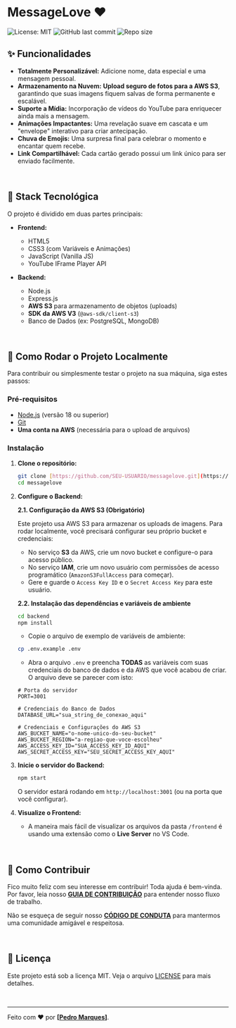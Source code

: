 # MessageLove ❤️

![License: MIT](https://img.shields.io/badge/License-MIT-f7b267?style=for-the-badge)
![GitHub last commit](https://img.shields.io/github/last-commit/SEU-USUARIO/messagelove?style=for-the-badge&color=e74c3c)
![Repo size](https://img.shields.io/github/repo-size/SEU-USUARIO/messagelove?style=for-the-badge&color=8e44ad)


## ✨ Funcionalidades

-   **Totalmente Personalizável:** Adicione nome, data especial e uma mensagem pessoal.
-   **Armazenamento na Nuvem:** **Upload seguro de fotos para a AWS S3**, garantindo que suas imagens fiquem salvas de forma permanente e escalável.
-   **Suporte a Mídia:** Incorporação de vídeos do YouTube para enriquecer ainda mais a mensagem.
-   **Animações Impactantes:** Uma revelação suave em cascata e um "envelope" interativo para criar antecipação.
-   **Chuva de Emojis:** Uma surpresa final para celebrar o momento e encantar quem recebe.
-   **Link Compartilhável:** Cada cartão gerado possui um link único para ser enviado facilmente.

<br>

## 🚀 Stack Tecnológica

O projeto é dividido em duas partes principais:

-   **Frontend:**
    -   HTML5
    -   CSS3 (com Variáveis e Animações)
    -   JavaScript (Vanilla JS)
    -   YouTube IFrame Player API

-   **Backend:**
    -   Node.js
    -   Express.js
    -   **AWS S3** para armazenamento de objetos (uploads)
    -   **SDK da AWS V3** (`@aws-sdk/client-s3`)
    -   Banco de Dados (ex: PostgreSQL, MongoDB)

<br>

## 🔧 Como Rodar o Projeto Localmente

Para contribuir ou simplesmente testar o projeto na sua máquina, siga estes passos:

### Pré-requisitos

-   [Node.js](https://nodejs.org/) (versão 18 ou superior)
-   [Git](https://git-scm.com/)
-   **Uma conta na AWS** (necessária para o upload de arquivos)

### Instalação

1.  **Clone o repositório:**
    ```bash
    git clone [https://github.com/SEU-USUARIO/messagelove.git](https://github.com/SEU-USUARIO/messagelove.git)
    cd messagelove
    ```

2.  **Configure o Backend:**

    **2.1. Configuração da AWS S3 (Obrigatório)**

    Este projeto usa AWS S3 para armazenar os uploads de imagens. Para rodar localmente, você precisará configurar seu próprio bucket e credenciais:
    -   No serviço **S3** da AWS, crie um novo bucket e configure-o para acesso público.
    -   No serviço **IAM**, crie um novo usuário com permissões de acesso programático (`AmazonS3FullAccess` para começar).
    -   Gere e guarde o `Access Key ID` e o `Secret Access Key` para este usuário.

    **2.2. Instalação das dependências e variáveis de ambiente**
    ```bash
    cd backend
    npm install
    ```
    -   Copie o arquivo de exemplo de variáveis de ambiente:
    ```bash
    cp .env.example .env
    ```
    -   Abra o arquivo `.env` e preencha **TODAS** as variáveis com suas credenciais do banco de dados e da AWS que você acabou de criar. O arquivo deve se parecer com isto:

    ```env
    # Porta do servidor
    PORT=3001

    # Credenciais do Banco de Dados
    DATABASE_URL="sua_string_de_conexao_aqui"

    # Credenciais e Configurações do AWS S3
    AWS_BUCKET_NAME="o-nome-unico-do-seu-bucket"
    AWS_BUCKET_REGION="a-regiao-que-voce-escolheu"
    AWS_ACCESS_KEY_ID="SUA_ACCESS_KEY_ID_AQUI"
    AWS_SECRET_ACCESS_KEY="SEU_SECRET_ACCESS_KEY_AQUI"
    ```

3.  **Inicie o servidor do Backend:**
    ```bash
    npm start
    ```
    O servidor estará rodando em `http://localhost:3001` (ou na porta que você configurar).

4.  **Visualize o Frontend:**
    -   A maneira mais fácil de visualizar os arquivos da pasta `/frontend` é usando uma extensão como o **Live Server** no VS Code.

<br>

## 🤝 Como Contribuir

Fico muito feliz com seu interesse em contribuir! Toda ajuda é bem-vinda. Por favor, leia nosso **[GUIA DE CONTRIBUIÇÃO](CONTRIBUTING.md)** para entender nosso fluxo de trabalho.

Não se esqueça de seguir nosso **[CÓDIGO DE CONDUTA](CODE_OF_CONDUCT.md)** para mantermos uma comunidade amigável e respeitosa.

<br>

## 📝 Licença

Este projeto está sob a licença MIT. Veja o arquivo [LICENSE](LICENSE) para mais detalhes.

<br>

---

Feito com ❤️ por **[[Pedro Marques](https://pedrolucas167.github.io/portfolio/)]**.